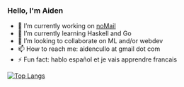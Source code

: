 ### Hello, I'm Aiden

+ 🔭 I’m currently working on [noMail](https://github.com/aidencullo/nomail/)
+ 🌱 I’m currently learning Haskell and Go
+ 👯 I’m looking to collaborate on ML and/or webdev
+ 📫 How to reach me: aidencullo at gmail dot com
+ ⚡ Fun fact: hablo español et je vais apprendre francais

[![Top Langs](https://github-readme-stats.vercel.app/api/top-langs/?username=aidencullo&hide=html,css,tex,pascal&langs_count=20)](https://github.com/anuraghazra/github-readme-stats)
